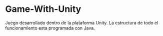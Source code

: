 # Game-With-Unity

Juego desarrollado dentro de la plataforma Unity. La estructura de todo el funcionamiento esta programada con Java.
